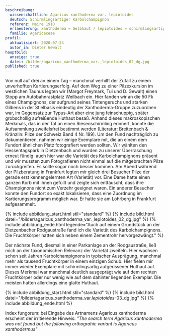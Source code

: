 ```yaml
---
beschreibung:
  wissenschaftlich: Agaricus xanthoderma var. lepiotoides
  deutsch: Schirmlingsartiger Karbolchampignon
  referenz: Maire 1910
  erlaeuterung: xanthoderma = Gelbhaut / lepiotoides = schirmlingsartig
  familie: Agaricaceae
profil:
  aktualisiert: 2020-07-24
  autor_in: Dieter Gewalt
hauptbild:
  anzeige: true
  datei: /bilder/agaricus_xanthoderma_var._lepiotoides_02_dg.jpg
published: true
---
```

Von null auf drei an einem Tag – manchmal verhilft der Zufall zu einem unverhofften Kartierungserfolg. Auf dem Weg zu einer Pilzexkursion im westlichen Taunus legten wir (Margot Freymark, Tui und D. Gewalt) einen Stopp am Autobahnrastplatz Weilbach ein. Hier fanden wir an die 50 Fk eines Champignons, der aufgrund seines Tintengeruchs und starken Gilbens in der Stielbasis eindeutig der Xanthoderma-Gruppe zuzuordnen war, im Gegensatz zur Typus-Art aber eine jung feinschuppig, später grobschollig aufreißende Huthaut besaß. Anhand dieses makroskopischen Merkmals, das in der Tat an einen Riesenschirmling erinnert, konnte die Aufsammlung zweifelsfrei bestimmt werden (Literatur: Breitenbach & Kränzlin: Pilze der Schweiz Band 4 Nr. 199). Um den Fund nachträglich zu dokumentieren, nahmen wir einige Exemplare mit, die an einem dem Fundort ähnlichen Platz fotografiert werden sollten. Wir wählten den Hessentagspark in Dietzenbach und wurden zu unserer Überraschung erneut fündig: auch hier war die Varietät des Karbolchampignons präsent und wir mussten zum Fotografieren nicht einmal auf die mitgebrachten Pilze zurückgreifen. Es sollte sogar noch besser kommen. Am Abend während der Pilzberatung in Frankfurt legten mir gleich drei Besucher Pilze der gerade erst kennengelernten Art (Varietät) vor. Eine Dame hatte einen ganzen Korb mit ihnen gefüllt und zeigte sich enttäuscht, dass ihre Champignons nicht zum Verzehr geeignet waren. Ein anderer Besucher konnte den Fundort so exakt lokalisieren, dass eine Zuordnung im Kartierungsprogramm möglich war. Er hatte sie am Lohrberg in Frankfurt aufgesammelt.

{% include abbildung_start.html stil="standard" %}
{% include bild.html datei="/bilder/agaricus_xanthoderma_var._lepiotoides_02_dg.jpg" %}
{% include abbildung_ende.html legende="Auch auf einem Grundstück an der Dietzenbacher Rodgaustraße fand ich die Varietät des Karbolchampignons. Die Fruchtkörper hatten sich neben einem Zementrohr hervorgezwängt." %}

Der nächste Fund, diesmal in einer Parkanlage an der Rodgaustraße, ließ mich an der taxonomischen Relevanz der Varietät zweifeln. Hier wachsen schon seit Jahren Karbolchampignons in typischer Ausprägung, manchmal mehr als tausend Fruchtkörper in einem einzigen Schub. Hier fielen mir immer wieder Exemplare mit schirmlingsartig aufgerissener Huthaut auf. Dieses Merkmal war manchmal deutlich ausgeprägt wie auf dem rechten Fruchtkörper oder nur wenig wie auf dem dahinter liegenden Exemplar. Die meisten hatten allerdings eine glatte Huthaut.

{% include abbildung_start.html stil="standard" %}
{% include bild.html datei="/bilder/agaricus_xanthoderma_var._lepiotoides_-03_dg.jpg" %}
{% include abbildung_ende.html %}

Index fungorum: bei Eingabe des Artnamens Agaricus xanthoderma erscheint der irritierende Hinweis: *"The search term Agaricus xanthoderma was not found but the following orthograhic variant is Agaricus xanthodermus"*